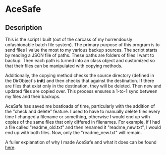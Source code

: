 <h1>
AceSafe
</h2>

<h2>
Description
</h2>

This is the script I built (out of the carcass of my horrendously unfashionable batch file system). The primary purpose of this program is to send files I value the most to my various backup sources. The script starts by reading a JSON file of paths. These paths are folders of files I want to backup. Then each path is turned into an class object and customized so that their files can be manipulated with copying methods.

Additionally, the copying method checks the source directory (defined in the DirObject's __init__) and then checks that against the destination. If there are files that exist only in the destination, they will be deleted. Then new and updated files are copied over. This process ensures a 1-to-1 sync between my files and their backups.

AceSafe has saved me boatloads of time, particularly with the addition of the "check and delete" feature. I used to have to manually delete files every time I changed a filename or something, otherwise I would end up with copies of the same files that only differed in filenames. For example, if I had a file called "readme_old.txt" and then renamed it "readme_new.txt", I would end up with both files. Now, only the "readme_new.txt" will remain.

A fuller explanation of why I made AceSafe and what it does can be found <a href="http://www.acecodes.net/?p=72">here</a>.